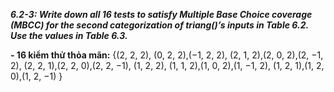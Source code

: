***6.2-3: Write down all 16 tests to satisfy Multiple Base Choice coverage (MBCC) for the second categorization of triang()’s inputs in Table 6.2. Use the values in Table 6.3.***

**- 16 kiểm thử thỏa mãn:** {(2, 2, 2), (0, 2, 2),(−1, 2, 2), (2, 1, 2),(2, 0, 2),(2, −1, 2), (2, 2, 1),(2, 2, 0),(2, 2, −1), (1, 2, 2), (1, 1, 2),(1, 0, 2),(1, −1, 2), (1, 2, 1),(1, 2, 0),(1, 2, −1) }
